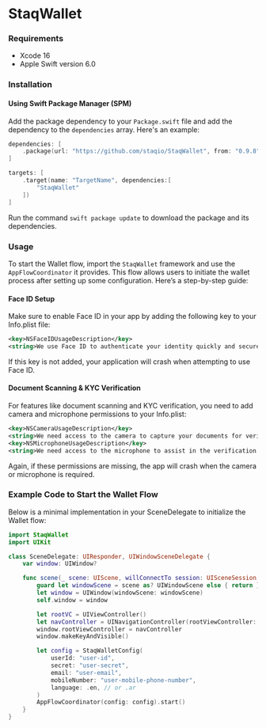 # StaqWallet

### Requirements

- Xcode 16
- Apple Swift version 6.0

### Installation

#### Using Swift Package Manager (SPM)

Add the package dependency to your `Package.swift` file and add the dependency to the `dependencies` array. Here's an example:

```swift
dependencies: [
    .package(url: "https://github.com/staqio/StaqWallet", from: "0.9.8")
]
```

```swift
targets: [
    .target(name: "TargetName", dependencies:[
        "StaqWallet"
    ])
]
```

Run the command `swift package update` to download the package and its dependencies.

### Usage

To start the Wallet flow, import the `StaqWallet` framework and use the `AppFlowCoordinator` it provides. This flow allows users to initiate the wallet process after setting up some configuration. Here’s a step-by-step guide:

#### Face ID Setup

Make sure to enable Face ID in your app by adding the following key to your Info.plist file:

```xml
<key>NSFaceIDUsageDescription</key>
<string>We use Face ID to authenticate your identity quickly and securely.</string>
```

If this key is not added, your application will crash when attempting to use Face ID.

#### Document Scanning & KYC Verification

For features like document scanning and KYC verification, you need to add camera and microphone permissions to your Info.plist:

```xml
<key>NSCameraUsageDescription</key>
<string>We need access to the camera to capture your documents for verification purposes.</string>
<key>NSMicrophoneUsageDescription</key>
<string>We need access to the microphone to assist in the verification process.</string>
```

Again, if these permissions are missing, the app will crash when the camera or microphone is required.

### Example Code to Start the Wallet Flow

Below is a minimal implementation in your SceneDelegate to initialize the Wallet flow:

```swift
import StaqWallet
import UIKit

class SceneDelegate: UIResponder, UIWindowSceneDelegate {
    var window: UIWindow?

    func scene(_ scene: UIScene, willConnectTo session: UISceneSession, options connectionOptions: UIScene.ConnectionOptions) {
        guard let windowScene = scene as? UIWindowScene else { return }
        let window = UIWindow(windowScene: windowScene)
        self.window = window

        let rootVC = UIViewController()
        let navController = UINavigationController(rootViewController: rootVC)  // you existing navigation controller
        window.rootViewController = navController
        window.makeKeyAndVisible()

        let config = StaqWalletConfig(
            userId: "user-id",
            secret: "user-secret",
            email: "user-email",
            mobileNumber: "user-mobile-phone-number",
            language: .en, // or .ar
        )
        AppFlowCoordinator(config: config).start()
    }
}
```
